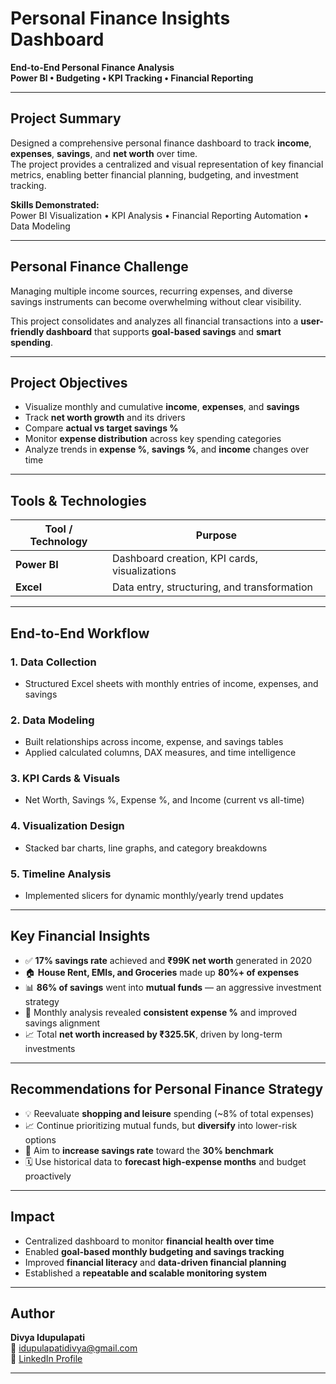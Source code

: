 # Personal Finance Insights Dashboard

**End-to-End Personal Finance Analysis**  
**Power BI • Budgeting • KPI Tracking • Financial Reporting**

---

##  Project Summary

Designed a comprehensive personal finance dashboard to track **income**, **expenses**, **savings**, and **net worth** over time.  
The project provides a centralized and visual representation of key financial metrics, enabling better financial planning, budgeting, and investment tracking.

**Skills Demonstrated:**  
Power BI Visualization • KPI Analysis • Financial Reporting Automation • Data Modeling

---

## Personal Finance Challenge

Managing multiple income sources, recurring expenses, and diverse savings instruments can become overwhelming without clear visibility.

This project consolidates and analyzes all financial transactions into a **user-friendly dashboard** that supports **goal-based savings** and **smart spending**.

---

## Project Objectives

- Visualize monthly and cumulative **income**, **expenses**, and **savings**
- Track **net worth growth** and its drivers
- Compare **actual vs target savings %**
- Monitor **expense distribution** across key spending categories
- Analyze trends in **expense %**, **savings %**, and **income** changes over time

---

## Tools & Technologies

| Tool / Technology | Purpose                                              |
|-------------------|------------------------------------------------------|
| **Power BI**      | Dashboard creation, KPI cards, visualizations        |
| **Excel**         | Data entry, structuring, and transformation          |

---

##  End-to-End Workflow

### 1. **Data Collection**
- Structured Excel sheets with monthly entries of income, expenses, and savings

### 2. **Data Modeling**
- Built relationships across income, expense, and savings tables
- Applied calculated columns, DAX measures, and time intelligence

### 3. **KPI Cards & Visuals**
- Net Worth, Savings %, Expense %, and Income (current vs all-time)

### 4. **Visualization Design**
- Stacked bar charts, line graphs, and category breakdowns

### 5. **Timeline Analysis**
- Implemented slicers for dynamic monthly/yearly trend updates

---

##  Key Financial Insights

- ✅ **17% savings rate** achieved and **₹99K net worth** generated in 2020  
- 🏠 **House Rent, EMIs, and Groceries** made up **80%+ of expenses**  
- 📊 **86% of savings** went into **mutual funds** — an aggressive investment strategy  
- 📅 Monthly analysis revealed **consistent expense %** and improved savings alignment  
- 📈 Total **net worth increased by ₹325.5K**, driven by long-term investments

---

##  Recommendations for Personal Finance Strategy

- 💡 Reevaluate **shopping and leisure** spending (~8% of total expenses)
- 📈 Continue prioritizing mutual funds, but **diversify** into lower-risk options
- 🎯 Aim to **increase savings rate** toward the **30% benchmark**
- 🗓️ Use historical data to **forecast high-expense months** and budget proactively

---

##  Impact

- Centralized dashboard to monitor **financial health over time**
- Enabled **goal-based monthly budgeting and savings tracking**
- Improved **financial literacy** and **data-driven financial planning**
- Established a **repeatable and scalable monitoring system**

---

##  Author

**Divya Idupulapati**  
📧 [idupulapatidivya@gmail.com](mailto:idupulapatidivya@gmail.com)  
🔗 [LinkedIn Profile](https://www.linkedin.com/in/divyaidupulapati/)

---

